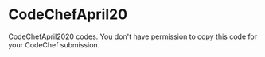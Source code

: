 # CodeChefApril20
CodeChefApril2020 codes. You don't have permission to copy this code for your CodeChef submission.
